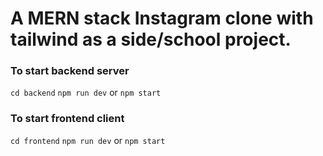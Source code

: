 # A MERN stack Instagram clone with tailwind as a side/school project.

### To start backend server
```cd backend```
```npm run dev``` or ```npm start```

### To start frontend client
```cd frontend```
```npm run dev``` or ```npm start```
